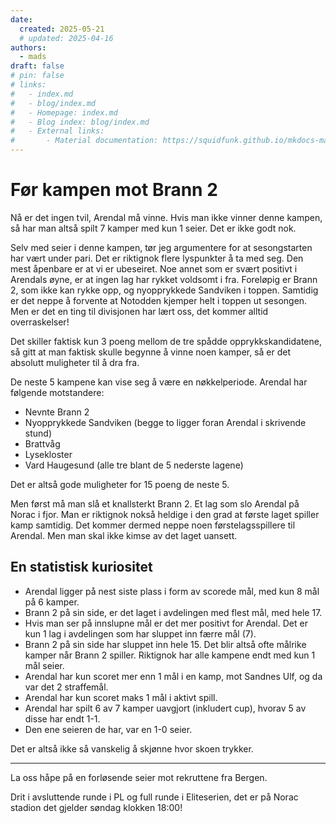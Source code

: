 ```yaml
---
date:
  created: 2025-05-21
  # updated: 2025-04-16
authors:
  - mads
draft: false
# pin: false
# links:
#   - index.md
#   - blog/index.md
#   - Homepage: index.md
#   - Blog index: blog/index.md
#   - External links:
#       - Material documentation: https://squidfunk.github.io/mkdocs-material
---
```


# Før kampen mot Brann 2

Nå er det ingen tvil, Arendal må vinne. Hvis man ikke vinner denne kampen, så har man altså spilt 7 kamper med kun 1 seier. Det er ikke godt nok.

Selv med seier i denne kampen, tør jeg argumentere for at sesongstarten har vært under pari. Det er riktignok flere lyspunkter å ta med seg. Den mest åpenbare er at vi er ubeseiret. Noe annet som er svært positivt i Arendals øyne, er at ingen lag har rykket voldsomt i fra. Foreløpig er Brann 2, som ikke kan rykke opp, og nyopprykkede Sandviken i toppen. Samtidig er det neppe å forvente at Notodden kjemper helt i toppen ut sesongen. Men er det en ting til divisjonen har lært oss, det kommer alltid overraskelser!

Det skiller faktisk kun 3 poeng mellom de tre spådde opprykkskandidatene, så gitt at man faktisk skulle begynne å vinne noen kamper, så er det absolutt muligheter til å dra fra.

De neste 5 kampene kan vise seg å være en nøkkelperiode. Arendal har følgende motstandere:

- Nevnte Brann 2
- Nyopprykkede Sandviken (begge to ligger foran Arendal i skrivende stund)
- Brattvåg
- Lysekloster
- Vard Haugesund (alle tre blant de 5 nederste lagene)

Det er altså gode muligheter for 15 poeng de neste 5.

Men først må man slå et knallsterkt Brann 2. Et lag som slo Arendal på Norac i fjor. Man er riktignok nokså heldige i den grad at første laget spiller kamp samtidig. Det kommer dermed neppe noen førstelagsspillere til Arendal. Men man skal ikke kimse av det laget uansett.

## En statistisk kuriositet

- Arendal ligger på nest siste plass i form av scorede mål, med kun 8 mål på 6 kamper.
- Brann 2 på sin side, er det laget i avdelingen med flest mål, med hele 17.
- Hvis man ser på innslupne mål er det mer positivt for Arendal. Det er kun 1 lag i avdelingen som har sluppet inn færre mål (7).
- Brann 2 på sin side har sluppet inn hele 15. Det blir altså ofte målrike kamper når Brann 2 spiller. Riktignok har alle kampene endt med kun 1 mål seier.
- Arendal har kun scoret mer enn 1 mål i en kamp, mot Sandnes Ulf, og da var det 2 straffemål.
- Arendal har kun scoret maks 1 mål i aktivt spill.
- Arendal har spilt 6 av 7 kamper uavgjort (inkludert cup), hvorav 5 av disse har endt 1-1.
- Den ene seieren de har, var en 1-0 seier.

Det er altså ikke så vanskelig å skjønne hvor skoen trykker.

---

La oss håpe på en forløsende seier mot rekruttene fra Bergen.

Drit i avsluttende runde i PL og full runde i Eliteserien, det er på Norac stadion det gjelder søndag klokken 18:00!
